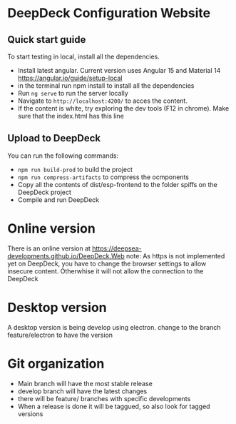 # DeepDeck Configuration Website

## Quick start guide
To start testing in local, install all the dependencies.
- Install latest angular. Current version uses Angular 15 and Material 14 https://angular.io/guide/setup-local
- in the terminal run npm install to install all the dependencies
- Run `ng serve` to run the server locally
- Navigate to `http://localhost:4200/` to acces the content.
- If the content is white, try exploring the dev tools (F12 in chrome). Make sure that the index.html has this line <base href="http://localhost:4200/">

## Upload to DeepDeck

You can run the following commands:
- `npm run build-prod` to build the project
- `npm run compress-artifacts` to compress the ocmponents
- Copy all the contents of dist/esp-frontend to the folder spiffs on the DeepDeck project
- Compile and run DeepDeck 

# Online version

There is an online version at https://deepsea-developments.github.io/DeepDeck.Web
note: As https is not implemented yet on DeepDeck, you have to change the browser settings to allow insecure content. Otherwhise it will not allow the connection to the DeepDeck

# Desktop version

A desktop version is being develop using electron. change to the branch feature/electron to have the version

# Git organization

- Main branch will have the most stable release
- develop branch will have the latest changes
- there will be feature/<name of feature> branches with specific developments
- When a release is done it will be taggued, so also look for tagged versions


